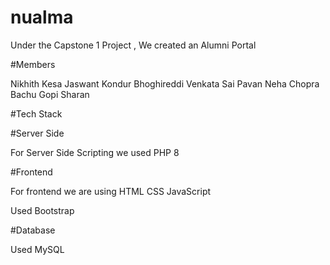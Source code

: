 # nualma
Under the Capstone 1 Project , We created an Alumni Portal 

#Members

Nikhith Kesa 
Jaswant Kondur
Bhoghireddi Venkata Sai Pavan 
Neha Chopra 
Bachu Gopi Sharan

#Tech Stack 

#Server Side

For Server Side Scripting we used PHP 8

#Frontend

For frontend we are using HTML CSS JavaScript

Used Bootstrap 

#Database

Used MySQL




